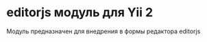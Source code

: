 editorjs модуль для Yii 2
=========================

Модуль предназначен для внедрения в формы редактора editorjs

 

